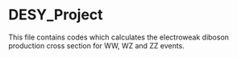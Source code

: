 # DESY_Project
This file contains codes which calculates the electroweak diboson production cross section for WW, WZ and ZZ events.  
